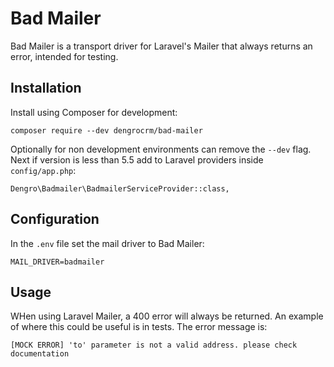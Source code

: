 # Bad Mailer

Bad Mailer is a transport driver for Laravel's Mailer that always returns an error, intended for testing.

## Installation

Install using Composer for development:

```
composer require --dev dengrocrm/bad-mailer
```

Optionally for non development environments can remove the `--dev` flag. Next if version is less than 5.5 add to Laravel providers inside `config/app.php`:

```
Dengro\Badmailer\BadmailerServiceProvider::class,
```

## Configuration

In the `.env` file set the mail driver to Bad Mailer:

```
MAIL_DRIVER=badmailer
```

## Usage

WHen using Laravel Mailer, a 400 error will always be returned. An example of where this could be useful is in tests. The error message is:

```
[MOCK ERROR] 'to' parameter is not a valid address. please check documentation
```